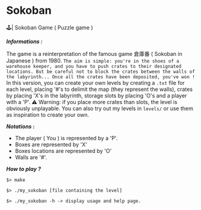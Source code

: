 # Sokoban
🕹️| Sokoban Game ( Puzzle game )

***Informations :***

The game is a reinterpretation of the famous game 倉庫番 ( Sokoban in Japanese ) from 1980.
``
The aim is simple: you're in the shoes of a warehouse keeper, and you have to push crates to their designated locations.
But be careful not to block the crates between the walls of the labyrinth...
Once all the crates have been deposited, you've won !
``
In this version, you can create your own levels by creating a `.txt` file for each level, placing '#'s to delimit the map (they represent the walls), crates by placing 'X's in the labyrinth, storage slots by placing 'O's and a player with a 'P'.
⚠️ Warning: if you place more crates than slots, the level is obviously unplayable.
You can also try out my levels in `levels/` or use them as inspiration to create your own.

***Notations :***

- The player ( You ) is represented by a 'P'.
- Boxes are represented by 'X'
- Boxes locations are represented by 'O'
- Walls are '#'.

***How to play ?***

```
$> make
```
```
$> ./my_sokoban [file containing the level] 
```
```
$> ./my_sokoban -h -> display usage and help page.
```
